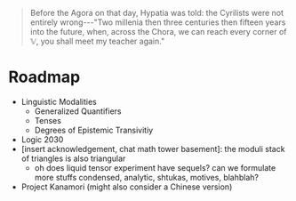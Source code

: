 > Before the Agora on that day, Hypatia was told: the Cyrilists were not entirely wrong---"Two millenia then three centuries then fifteen years into the future, when, across the Chora, we can reach every corner of $\mathbb{V}$, you shall meet my teacher again."

# Roadmap

- Linguistic Modalities
  + Generalized Quantifiers
  + Tenses
  + Degrees of Epistemic Transivitiy
- Logic 2030
- [insert acknowledgement, chat math tower basement]: the moduli stack of triangles is also triangular
  + oh does liquid tensor experiment have sequels? can we formulate more stuffs condensed, analytic, shtukas, motives, blahblah?
- Project Kanamori (might also consider a Chinese version)
